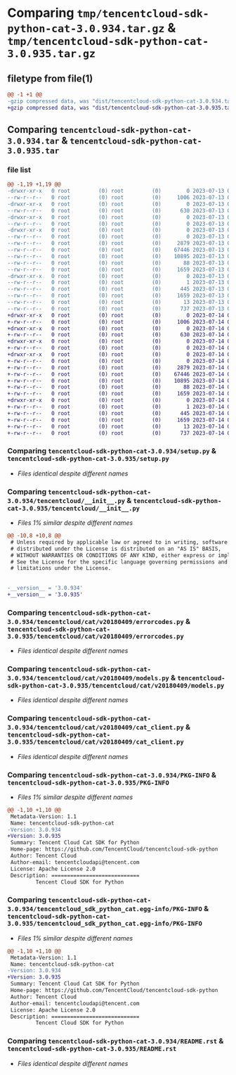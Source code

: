# Comparing `tmp/tencentcloud-sdk-python-cat-3.0.934.tar.gz` & `tmp/tencentcloud-sdk-python-cat-3.0.935.tar.gz`

## filetype from file(1)

```diff
@@ -1 +1 @@
-gzip compressed data, was "dist/tencentcloud-sdk-python-cat-3.0.934.tar", last modified: Thu Jul 13 00:17:01 2023, max compression
+gzip compressed data, was "dist/tencentcloud-sdk-python-cat-3.0.935.tar", last modified: Fri Jul 14 00:18:36 2023, max compression
```

## Comparing `tencentcloud-sdk-python-cat-3.0.934.tar` & `tencentcloud-sdk-python-cat-3.0.935.tar`

### file list

```diff
@@ -1,19 +1,19 @@
-drwxr-xr-x   0 root         (0) root         (0)        0 2023-07-13 00:17:01.000000 tencentcloud-sdk-python-cat-3.0.934/
--rw-r--r--   0 root         (0) root         (0)     1006 2023-07-13 00:17:01.000000 tencentcloud-sdk-python-cat-3.0.934/setup.py
-drwxr-xr-x   0 root         (0) root         (0)        0 2023-07-13 00:17:01.000000 tencentcloud-sdk-python-cat-3.0.934/tencentcloud/
--rw-r--r--   0 root         (0) root         (0)      630 2023-07-13 00:17:01.000000 tencentcloud-sdk-python-cat-3.0.934/tencentcloud/__init__.py
-drwxr-xr-x   0 root         (0) root         (0)        0 2023-07-13 00:17:01.000000 tencentcloud-sdk-python-cat-3.0.934/tencentcloud/cat/
--rw-r--r--   0 root         (0) root         (0)        0 2023-07-13 00:17:01.000000 tencentcloud-sdk-python-cat-3.0.934/tencentcloud/cat/__init__.py
-drwxr-xr-x   0 root         (0) root         (0)        0 2023-07-13 00:17:01.000000 tencentcloud-sdk-python-cat-3.0.934/tencentcloud/cat/v20180409/
--rw-r--r--   0 root         (0) root         (0)        0 2023-07-13 00:17:01.000000 tencentcloud-sdk-python-cat-3.0.934/tencentcloud/cat/v20180409/__init__.py
--rw-r--r--   0 root         (0) root         (0)     2879 2023-07-13 00:17:01.000000 tencentcloud-sdk-python-cat-3.0.934/tencentcloud/cat/v20180409/errorcodes.py
--rw-r--r--   0 root         (0) root         (0)    67446 2023-07-13 00:17:01.000000 tencentcloud-sdk-python-cat-3.0.934/tencentcloud/cat/v20180409/models.py
--rw-r--r--   0 root         (0) root         (0)    10895 2023-07-13 00:17:01.000000 tencentcloud-sdk-python-cat-3.0.934/tencentcloud/cat/v20180409/cat_client.py
--rw-r--r--   0 root         (0) root         (0)       88 2023-07-13 00:17:01.000000 tencentcloud-sdk-python-cat-3.0.934/setup.cfg
--rw-r--r--   0 root         (0) root         (0)     1659 2023-07-13 00:17:01.000000 tencentcloud-sdk-python-cat-3.0.934/PKG-INFO
-drwxr-xr-x   0 root         (0) root         (0)        0 2023-07-13 00:17:01.000000 tencentcloud-sdk-python-cat-3.0.934/tencentcloud_sdk_python_cat.egg-info/
--rw-r--r--   0 root         (0) root         (0)        1 2023-07-13 00:17:01.000000 tencentcloud-sdk-python-cat-3.0.934/tencentcloud_sdk_python_cat.egg-info/dependency_links.txt
--rw-r--r--   0 root         (0) root         (0)      445 2023-07-13 00:17:01.000000 tencentcloud-sdk-python-cat-3.0.934/tencentcloud_sdk_python_cat.egg-info/SOURCES.txt
--rw-r--r--   0 root         (0) root         (0)     1659 2023-07-13 00:17:01.000000 tencentcloud-sdk-python-cat-3.0.934/tencentcloud_sdk_python_cat.egg-info/PKG-INFO
--rw-r--r--   0 root         (0) root         (0)       13 2023-07-13 00:17:01.000000 tencentcloud-sdk-python-cat-3.0.934/tencentcloud_sdk_python_cat.egg-info/top_level.txt
--rw-r--r--   0 root         (0) root         (0)      737 2023-07-13 00:17:01.000000 tencentcloud-sdk-python-cat-3.0.934/README.rst
+drwxr-xr-x   0 root         (0) root         (0)        0 2023-07-14 00:18:36.000000 tencentcloud-sdk-python-cat-3.0.935/
+-rw-r--r--   0 root         (0) root         (0)     1006 2023-07-14 00:18:36.000000 tencentcloud-sdk-python-cat-3.0.935/setup.py
+drwxr-xr-x   0 root         (0) root         (0)        0 2023-07-14 00:18:36.000000 tencentcloud-sdk-python-cat-3.0.935/tencentcloud/
+-rw-r--r--   0 root         (0) root         (0)      630 2023-07-14 00:18:36.000000 tencentcloud-sdk-python-cat-3.0.935/tencentcloud/__init__.py
+drwxr-xr-x   0 root         (0) root         (0)        0 2023-07-14 00:18:36.000000 tencentcloud-sdk-python-cat-3.0.935/tencentcloud/cat/
+-rw-r--r--   0 root         (0) root         (0)        0 2023-07-14 00:18:36.000000 tencentcloud-sdk-python-cat-3.0.935/tencentcloud/cat/__init__.py
+drwxr-xr-x   0 root         (0) root         (0)        0 2023-07-14 00:18:36.000000 tencentcloud-sdk-python-cat-3.0.935/tencentcloud/cat/v20180409/
+-rw-r--r--   0 root         (0) root         (0)        0 2023-07-14 00:18:36.000000 tencentcloud-sdk-python-cat-3.0.935/tencentcloud/cat/v20180409/__init__.py
+-rw-r--r--   0 root         (0) root         (0)     2879 2023-07-14 00:18:36.000000 tencentcloud-sdk-python-cat-3.0.935/tencentcloud/cat/v20180409/errorcodes.py
+-rw-r--r--   0 root         (0) root         (0)    67446 2023-07-14 00:18:36.000000 tencentcloud-sdk-python-cat-3.0.935/tencentcloud/cat/v20180409/models.py
+-rw-r--r--   0 root         (0) root         (0)    10895 2023-07-14 00:18:36.000000 tencentcloud-sdk-python-cat-3.0.935/tencentcloud/cat/v20180409/cat_client.py
+-rw-r--r--   0 root         (0) root         (0)       88 2023-07-14 00:18:36.000000 tencentcloud-sdk-python-cat-3.0.935/setup.cfg
+-rw-r--r--   0 root         (0) root         (0)     1659 2023-07-14 00:18:36.000000 tencentcloud-sdk-python-cat-3.0.935/PKG-INFO
+drwxr-xr-x   0 root         (0) root         (0)        0 2023-07-14 00:18:36.000000 tencentcloud-sdk-python-cat-3.0.935/tencentcloud_sdk_python_cat.egg-info/
+-rw-r--r--   0 root         (0) root         (0)        1 2023-07-14 00:18:36.000000 tencentcloud-sdk-python-cat-3.0.935/tencentcloud_sdk_python_cat.egg-info/dependency_links.txt
+-rw-r--r--   0 root         (0) root         (0)      445 2023-07-14 00:18:36.000000 tencentcloud-sdk-python-cat-3.0.935/tencentcloud_sdk_python_cat.egg-info/SOURCES.txt
+-rw-r--r--   0 root         (0) root         (0)     1659 2023-07-14 00:18:36.000000 tencentcloud-sdk-python-cat-3.0.935/tencentcloud_sdk_python_cat.egg-info/PKG-INFO
+-rw-r--r--   0 root         (0) root         (0)       13 2023-07-14 00:18:36.000000 tencentcloud-sdk-python-cat-3.0.935/tencentcloud_sdk_python_cat.egg-info/top_level.txt
+-rw-r--r--   0 root         (0) root         (0)      737 2023-07-14 00:18:36.000000 tencentcloud-sdk-python-cat-3.0.935/README.rst
```

### Comparing `tencentcloud-sdk-python-cat-3.0.934/setup.py` & `tencentcloud-sdk-python-cat-3.0.935/setup.py`

 * *Files identical despite different names*

### Comparing `tencentcloud-sdk-python-cat-3.0.934/tencentcloud/__init__.py` & `tencentcloud-sdk-python-cat-3.0.935/tencentcloud/__init__.py`

 * *Files 1% similar despite different names*

```diff
@@ -10,8 +10,8 @@
 # Unless required by applicable law or agreed to in writing, software
 # distributed under the License is distributed on an "AS IS" BASIS,
 # WITHOUT WARRANTIES OR CONDITIONS OF ANY KIND, either express or implied.
 # See the License for the specific language governing permissions and
 # limitations under the License.
 
 
-__version__ = '3.0.934'
+__version__ = '3.0.935'
```

### Comparing `tencentcloud-sdk-python-cat-3.0.934/tencentcloud/cat/v20180409/errorcodes.py` & `tencentcloud-sdk-python-cat-3.0.935/tencentcloud/cat/v20180409/errorcodes.py`

 * *Files identical despite different names*

### Comparing `tencentcloud-sdk-python-cat-3.0.934/tencentcloud/cat/v20180409/models.py` & `tencentcloud-sdk-python-cat-3.0.935/tencentcloud/cat/v20180409/models.py`

 * *Files identical despite different names*

### Comparing `tencentcloud-sdk-python-cat-3.0.934/tencentcloud/cat/v20180409/cat_client.py` & `tencentcloud-sdk-python-cat-3.0.935/tencentcloud/cat/v20180409/cat_client.py`

 * *Files identical despite different names*

### Comparing `tencentcloud-sdk-python-cat-3.0.934/PKG-INFO` & `tencentcloud-sdk-python-cat-3.0.935/PKG-INFO`

 * *Files 1% similar despite different names*

```diff
@@ -1,10 +1,10 @@
 Metadata-Version: 1.1
 Name: tencentcloud-sdk-python-cat
-Version: 3.0.934
+Version: 3.0.935
 Summary: Tencent Cloud Cat SDK for Python
 Home-page: https://github.com/TencentCloud/tencentcloud-sdk-python
 Author: Tencent Cloud
 Author-email: tencentcloudapi@tencent.com
 License: Apache License 2.0
 Description: ============================
         Tencent Cloud SDK for Python
```

### Comparing `tencentcloud-sdk-python-cat-3.0.934/tencentcloud_sdk_python_cat.egg-info/PKG-INFO` & `tencentcloud-sdk-python-cat-3.0.935/tencentcloud_sdk_python_cat.egg-info/PKG-INFO`

 * *Files 1% similar despite different names*

```diff
@@ -1,10 +1,10 @@
 Metadata-Version: 1.1
 Name: tencentcloud-sdk-python-cat
-Version: 3.0.934
+Version: 3.0.935
 Summary: Tencent Cloud Cat SDK for Python
 Home-page: https://github.com/TencentCloud/tencentcloud-sdk-python
 Author: Tencent Cloud
 Author-email: tencentcloudapi@tencent.com
 License: Apache License 2.0
 Description: ============================
         Tencent Cloud SDK for Python
```

### Comparing `tencentcloud-sdk-python-cat-3.0.934/README.rst` & `tencentcloud-sdk-python-cat-3.0.935/README.rst`

 * *Files identical despite different names*

